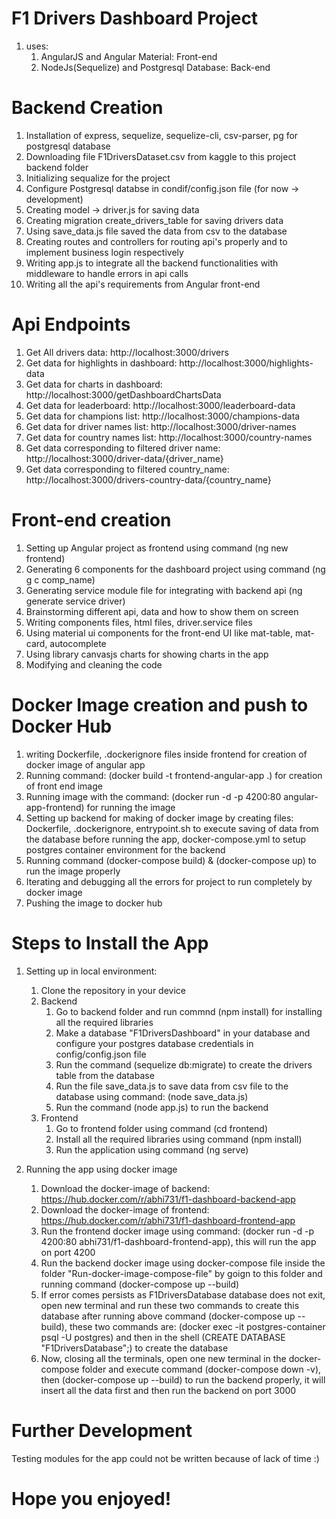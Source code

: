 # F1 Drivers Dashboard Project
1. uses:
    1. AngularJS and Angular Material: Front-end
    2. NodeJs(Sequelize) and Postgresql Database: Back-end

# Backend Creation
1. Installation of express, sequelize, sequelize-cli, csv-parser, pg for postgresql database
2. Downloading file F1DriversDataset.csv from kaggle to this project backend folder
3. Initializing sequalize for the project
4. Configure Postgresql databse in condif/config.json file (for now -> development)
5. Creating model -> driver.js for saving data
6. Creating migration create_drivers_table for saving drivers data 
7. Using save_data.js file saved the data from csv to the database
7. Creating routes and controllers for routing api's properly and to implement business login respectively
8. Writing app.js to integrate all the backend functionalities with middleware to handle errors in api calls
9. Writing all the api's requirements from Angular front-end

# Api Endpoints
1. Get All drivers data: http://localhost:3000/drivers
2. Get data for highlights in dashboard: http://localhost:3000/highlights-data
3. Get data for charts in dashboard: http://localhost:3000/getDashboardChartsData
4. Get data for leaderboard: http://localhost:3000/leaderboard-data
5. Get data for champions list: http://localhost:3000/champions-data
6. Get data for driver names list: http://localhost:3000/driver-names
7. Get data for country names list: http://localhost:3000/country-names
8. Get data corresponding to filtered driver name: http://localhost:3000/driver-data/{driver_name}
9. Get data corresponding to filtered country_name: http://localhost:3000/drivers-country-data/{country_name}

# Front-end creation
1. Setting up Angular project as frontend using command (ng new frontend)
2. Generating 6 components for the dashboard project using command (ng g c comp_name)
3. Generating service module file for integrating with backend api (ng generate service driver)
4. Brainstorming different api, data and how to show them on screen
5. Writing components files, html files, driver.service files
6. Using material ui components for the front-end UI like mat-table, mat-card, autocomplete
7. Using library canvasjs charts for showing charts in the app
8. Modifying and cleaning the code

# Docker Image creation and push to Docker Hub
1. writing Dockerfile, .dockerignore files inside frontend for creation of docker image of angular app
2. Running command: (docker build -t frontend-angular-app .) for creation of front end image
3. Running image with the command: (docker run -d -p 4200:80 angular-app-frontend) for running the image
4. Setting up backend for making of docker image by creating files: Dockerfile, .dockerignore, entrypoint.sh to execute saving of data from the database before running the app, docker-compose.yml to setup postgres container environment for the backend
5. Running command (docker-compose build) & (docker-compose up) to run the image properly
6. Iterating and debugging all the errors for project to run completely by docker image
7. Pushing the image to docker hub

# Steps to Install the App
1. Setting up in local environment:
    1. Clone the repository in your device
    2. Backend
        1. Go to backend folder and run commnd (npm install) for installing all the required libraries
        2. Make a database "F1DriversDashboard" in your database and configure your postgres database credentials in config/config.json file
        3. Run the command (sequelize db:migrate) to create the drivers table from the database
        4. Run the file save_data.js to save data from csv file to the database using command: (node save_data.js)
        5. Run the command (node app.js) to run the backend
    3. Frontend
        1. Go to frontend folder using command (cd frontend)
        2. Install all the required libraries using command (npm install)
        3. Run the application using command (ng serve)

2. Running the app using docker image
    1. Download the docker-image of backend: https://hub.docker.com/r/abhi731/f1-dashboard-backend-app
    2. Download the docker-image of frontend: https://hub.docker.com/r/abhi731/f1-dashboard-frontend-app
    3. Run the frontend docker image using command: (docker run -d -p 4200:80 abhi731/f1-dashboard-frontend-app), this will run the app on port 4200
    4. Run the backend docker image using docker-compose file inside the folder "Run-docker-image-compose-file" by goign to this folder and running command (docker-compose up --build)
    5. If error comes persists as F1DriversDatabase database does not exit, open new terminal and run these two commands to create this database after running above command (docker-compose up --build), these two commands are: (docker exec -it postgres-container psql -U postgres) and then in the shell (CREATE DATABASE "F1DriversDatabase";) to create the database
    6. Now, closing all the terminals, open one new terminal in the docker-compose folder and execute command (docker-compose down -v), then (docker-compose up --build) to run the backend properly, it will insert all the data first and then run the backend on port 3000

# Further Development
Testing modules for the app could not be written because of lack of time :)

# Hope you enjoyed!




